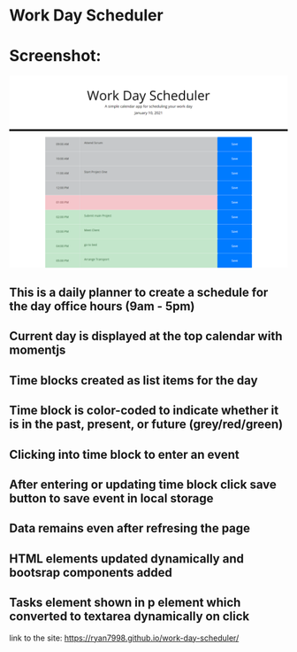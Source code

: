 # Work Day Scheduler
# Screenshot:
![](assets/img/Work-Day-Scheduler-Screenshot.png)

## This is a daily planner to create a schedule for the day office hours (9am - 5pm)
## Current day is displayed at the top calendar with momentjs
## Time blocks created as list items for the day
## Time block is color-coded to indicate whether it is in the past, present, or future (grey/red/green)
## Clicking into time block to enter an event
## After entering or updating time block click save button to save event in local storage
## Data remains even after refresing the page
## HTML elements updated dynamically and bootsrap components added
## Tasks element shown in p element which converted to textarea dynamically on click

link to the site: https://ryan7998.github.io/work-day-scheduler/